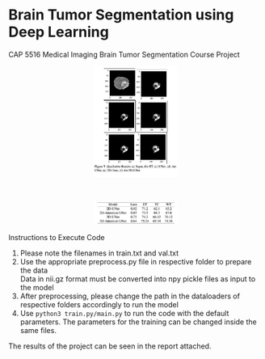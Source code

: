 # Brain Tumor Segmentation using Deep Learning
CAP 5516 Medical Imaging Brain Tumor Segmentation Course Project
<p align="center" width="100%">
    <img width="33%" src="qualitative.png"> 
</p>
<br>
<p align="center" width="100%">
    <img width="33%" src="quantitative.png"> 
</p>


Instructions to Execute Code

1) Please note the filenames in train.txt and val.txt
2) Use the appropriate preprocess.py file in respective folder to prepare the data 
    <br> Data in nii.gz format must be converted into npy pickle files as input to the model
3) After preprocessing, please change the path in the dataloaders of respective folders accordingly to run the model
4) Use ```python3 train.py/main.py``` to run the code with the default parameters. The parameters for the training can be changed inside the same files.

The results of the project can be seen in the report attached. 

